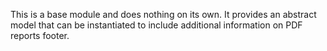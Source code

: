 This is a base module and does nothing on its own. It provides an abstract model that can be instantiated to include additional information on PDF reports footer.

